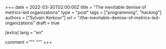 +++
date = 2022-03-30T02:00:00Z
title = "The inevitable demise of metrics-led organizations"
type = "post"
tags = ["programming", "hacking"]
authors = ["Sylvain Kerkour"]
url = "/the-inevitable-demise-of-metrics-led-organizations"
draft = true

[extra]
lang = "en"

comment ="""
"""
+++
